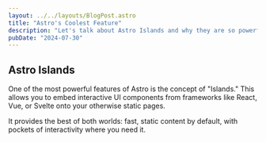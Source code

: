 ```yaml
---
layout: ../../layouts/BlogPost.astro
title: "Astro's Coolest Feature"
description: "Let's talk about Astro Islands and why they are so powerful."
pubDate: "2024-07-30"
---
```


## Astro Islands

One of the most powerful features of Astro is the concept of "Islands." This allows you to embed interactive UI components from frameworks like React, Vue, or Svelte onto your otherwise static pages.

It provides the best of both worlds: fast, static content by default, with pockets of interactivity where you need it.
